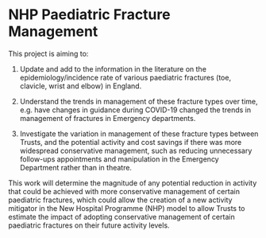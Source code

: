 # NHP Paediatric Fracture Management

This project is aiming to:

1) Update and add to the information in the literature on the epidemiology/incidence rate of various paediatric fractures (toe, clavicle, wrist and elbow) in England.

2) Understand the trends in management of these fracture types over time, e.g. have changes in guidance during COVID-19 changed the trends in management of fractures in Emergency departments.

3) Investigate the variation in management of these fracture types between Trusts, and the potential activity and cost savings if there was more widespread conservative management, such as reducing unnecessary follow-ups appointments and manipulation in the Emergency Department rather than in theatre. 


This work will determine the magnitude of any potential reduction in activity that could be achieved with more conservative management of certain paediatric fractures, which could allow the creation of a new activity mitigator in the New Hospital Programme (NHP) model to allow Trusts to estimate the impact of adopting conservative management of certain paediatric fractures on their future activity levels.


